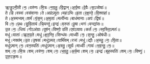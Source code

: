 

  
ऋ॒जु॒ऽनी॒ती।नः॒।वरु॑णः।मि॒त्रः।न॒य॒तु॒।वि॒द्वान्।अ॒र्य॒मा।दे॒वैः।स॒ऽजोषाः॑॥  
ते।हि।वस्वः॑।वस॑वानाः।ते।अप्र॑ऽमूराः।महः॑ऽभिः।व्र॒ता।र॒क्ष॒न्ते॒।वि॒श्वाहा॑॥  
ते।अ॒स्मभ्यम्।शर्म॑।यं॒स॒न्।अ॒मृताः॑।मर्त्ये॑भ्यः।बाध॑मानाः।अप॑।द्विषः॑॥  
वि।नः॒।प॒थः।सु॒वि॒ताय॑।चि॒यन्तु॑।इन्द्रः॑।म॒रुतः॑।पू॒षा।भगः॑।वन्द्या॑सः॥  
उ॒त।नः॒।धियः॑।गोऽअ॑ग्राः।पूष॑न्।विष्णो॒ उति॑।एव॑ऽयावः।कर्त॑।नः॒।स्व॒स्ति॒ऽमतः॑॥  
मधु॑।वाताः॑।ऋ॒त॒य॒ते।मधु॑।क्ष॒र॒न्ति॒।सिन्ध॑वः।माध्वीः॑।नः॒।स॒न्तु॒।ओष॑धीः॥  
मधु॑।नक्त॑म्।उ॒त।उ॒षसः॑।मधु॑ऽमत्।पार्थि॑वम्।रजः॑।मधु॑।द्यौः।अ॒स्तु॒।नः॒।पि॒ता॥  
मधु॑ऽमान्।नः॒।वन॒स्पतिः॑।मधु॑ऽमान्।अ॒स्तु॒।सूर्यः॑।माध्वीः॑।गावः॑।भ॒व॒न्तु॒।नः॒॥  
शम्।नः॒।मि॒त्रः।शम्।वरु॑णः॒।शम्।नः॒।भ॒व॒तु॒।अ॒र्य॒मा।शम्।नः॒।इन्द्रः॑।बृह॒स्पतिः॑।शम्।नः॒।विष्णुः॑।उ॒रु॒ऽक्र॒मः॥  
